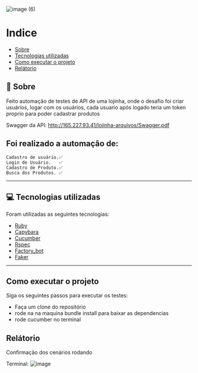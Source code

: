 ![image (6)](https://user-images.githubusercontent.com/69403840/173666093-d3bf98fe-10cc-4b60-bda0-17f637f44da6.png)

# Indice
- [Sobre](#-sobre)
- [Tecnologias utilizadas](#-tecnologias-utilizadas)
- [Como executar o projeto](#-como-executar-o-projeto)
- [Relátorio](#-relátorio)

## 👀 Sobre

  Feito automação de testes de API de uma lojinha, onde o desafio foi criar usuários, logar com os usuários,
  cada usuario após logado teria um token proprio para poder cadastrar produtos <br>
  
  Swagger da API: http://165.227.93.41/lojinha-arquivos/Swagger.pdf
  
  ## Foi realizado a automação de:<br>
    Cadastro de usuário.✅
    Login de Usuário.   ✅
    Cadastro de Produto.✅
    Busca dos Produtos. ✅ 
---

## 💻 Tecnologias utilizadas

Foram utilizadas as seguintes tecnologias:

- [Ruby](https://www.ruby-lang.org/pt/)
- [Capybara](https://github.com/teamcapybara/capybara)
- [Cucumber](https://cucumber.io/)
- [Rspec](https://rspec.info/)
- [Factory_bot](https://github.com/thoughtbot/factory_bot)
- [Faker](https://github.com/faker-ruby/faker)
---
## Como executar o projeto

Siga os seguintes passos para executar os testes:

- Faça um clone do repositório
- rode na na maquina bundle install para baixar as dependencias
- rode cucumber no terminal

## Relátorio

Confirmação dos cenários rodando

Terminal:
![image](https://user-images.githubusercontent.com/69403840/176925740-2fd32c44-b1e0-457c-abbc-756ea5a77ae7.png)






